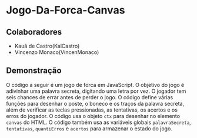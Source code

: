 # Jogo-Da-Forca-Canvas
## Colaboradores

- Kauã de Castro(KalCastro)
- Vincenzo Monaco(VincenMonaco)

## Demonstração
O código a seguir é um jogo de forca em JavaScript. O objetivo do jogo é adivinhar uma palavra secreta, digitando uma letra por vez. O jogador tem seis chances de errar antes de perder o jogo. O código define várias funções para desenhar o poste, o boneco e os traços da palavra secreta, além de verificar as teclas pressionadas, as tentativas, os acertos e os erros do jogador. O código usa o objeto `ctx` para desenhar no elemento `canvas` do HTML. O código também usa as variáveis globais `palavraSecreta`, `tentativas`, `quantiErros` e `acertos` para armazenar o estado do jogo.
